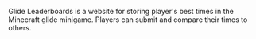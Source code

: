 Glide Leaderboards is a website for storing player's best times in the Minecraft glide minigame. Players can submit and compare their times to others.

